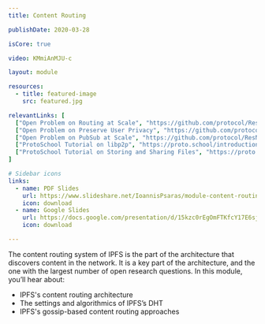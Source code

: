 ```yaml
---
title: Content Routing

publishDate: 2020-03-28

isCore: true

video: KMmiAnMJU-c

layout: module

resources:
  - title: featured-image
    src: featured.jpg

relevantLinks: [
  ["Open Problem on Routing at Scale", "https://github.com/protocol/ResNetLab/blob/master/OPEN_PROBLEMS/ROUTING_AT_SCALE.md"],
  ["Open Problem on Preserve User Privacy", "https://github.com/protocol/ResNetLab/blob/master/OPEN_PROBLEMS/PRESERVE_USER_PRIVACY.md"],
  ["Open Problem on PubSub at Scale", "https://github.com/protocol/ResNetLab/blob/master/OPEN_PROBLEMS/PUBSUB_AT_SCALE.md"],
  ["ProtoSchool Tutorial on libp2p", "https://proto.school/introduction-to-libp2p"],
  ["ProtoSchool Tutorial on Storing and Sharing Files", "https://proto.school/regular-files-api"]
]

# Sidebar icons
links:
  - name: PDF Slides
    url: https://www.slideshare.net/IoannisPsaras/module-content-routing-in-ipfs
    icon: download
  - name: Google Slides
    url: https://docs.google.com/presentation/d/15kzc0rEgOmFTKfcY17E6sjxRDGyqGt760wLTonTtomc/edit?usp=sharing
    icon: download

---
```


The content routing system of IPFS is the part of the architecture that discovers content in the network. It is a key part of the architecture, and the one with the largest number of open research questions. In this module, you’ll hear about:

- IPFS's content routing architecture
- The settings and algorithmics of IPFS’s DHT
- IPFS's gossip-based content routing approaches

<!--more-->
